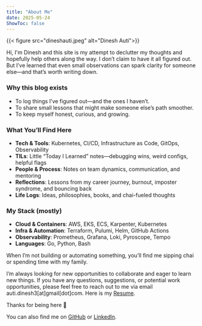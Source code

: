 ```yaml
---
title: "About Me"
date: 2025-05-24
ShowToc: false
---
```


{{< figure src="dineshauti.jpeg" alt="Dinesh Auti">}}

Hi, I'm Dinesh and this site is my attempt to declutter my thoughts and hopefully help others along the way. I don’t claim to have it all figured out. But I’ve learned that even small observations can spark clarity for someone else—and that’s worth writing down.

### Why this blog exists

- To log things I’ve figured out—and the ones I haven’t.
- To share small lessons that might make someone else’s path smoother.
- To keep myself honest, curious, and growing.

### What You’ll Find Here

- **Tech & Tools**: Kubernetes, CI/CD, Infrastructure as Code, GitOps, Observability
- **TILs**: Little “Today I Learned” notes—debugging wins, weird configs, helpful flags
- **People & Process**: Notes on team dynamics, communication, and mentoring
- **Reflections**: Lessons from my career journey, burnout, imposter syndrome, and bouncing back
- **Life Logs**: Ideas, philosophies, books, and chai-fueled thoughts

### My Stack (mostly)

- **Cloud & Containers**: AWS, EKS, ECS, Karpenter, Kubernetes
- **Infra & Automation**: Terraform, Pulumi, Helm, GitHub Actions
- **Observability**: Prometheus, Grafana, Loki, Pyroscope, Tempo
- **Languages**: Go, Python, Bash

When I’m not building or automating something, you’ll find me sipping chai or spending time with my family.

I’m always looking for new opportunities to collaborate and eager to learn new things. If you have any questions, suggestions, or potential work opportunities, please feel free to reach out to me via email auti.dinesh3[at]gmail[dot]com. Here is my [Resume](/assets/dinesh-auti-resume.pdf).

Thanks for being here 🙏

You can also find me on [GitHub](https://github.com/dinesh-auti) or [LinkedIn](https://linkedin.com/in/dineshauti).